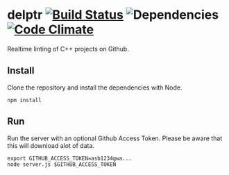 # delptr [![Build Status](https://travis-ci.org/lukasmartinelli/delptr.svg)](https://travis-ci.org/lukasmartinelli/delptr) ![Dependencies](https://david-dm.org/lukasmartinelli/delptr.svg) [![Code Climate](https://codeclimate.com/github/lukasmartinelli/delptr/badges/gpa.svg)](https://codeclimate.com/github/lukasmartinelli/delptr)

Realtime linting of C++ projects on Github.

## Install

Clone the repository and install the dependencies with Node.

```
npm install
```

## Run

Run the server with an optional Github Access Token.
Please be aware that this will download alot of data.

```
export GITHUB_ACCESS_TOKEN=asb1234gwa...
node server.js $GITHUB_ACCESS_TOKEN
```
